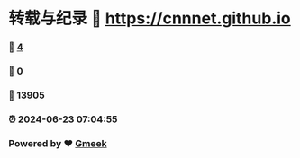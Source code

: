 # 转载与纪录 :link: https://cnnnet.github.io 
### :page_facing_up: [4](https://cnnnet.github.io/tag.html) 
### :speech_balloon: 0 
### :hibiscus: 13905 
### :alarm_clock: 2024-06-23 07:04:55 
### Powered by :heart: [Gmeek](https://github.com/Meekdai/Gmeek)
